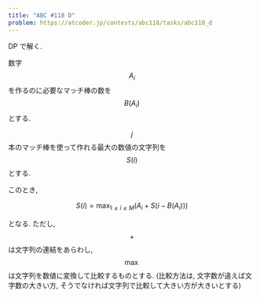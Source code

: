 ```yaml
---
title: "ABC #118 D"
problem: https://atcoder.jp/contests/abc118/tasks/abc118_d
---
```

DP で解く.

数字 $$ A_i $$ を作るのに必要なマッチ棒の数を $$ B(A_i) $$ とする.

$$ j $$ 本のマッチ棒を使って作れる最大の数値の文字列を $$ S(i) $$ とする.

このとき,

$$
S(i) = \max_{1 \leq i \leq M} \left( A_i + S(i-B(A_i)) \right)
$$

となる. ただし, $$ + $$ は文字列の連結をあらわし, $$ \max $$ は文字列を数値に変換して比較するものとする. (比較方法は, 文字数が違えば文字数の大きい方, そうでなければ文字列で比較して大きい方が大きいとする)
